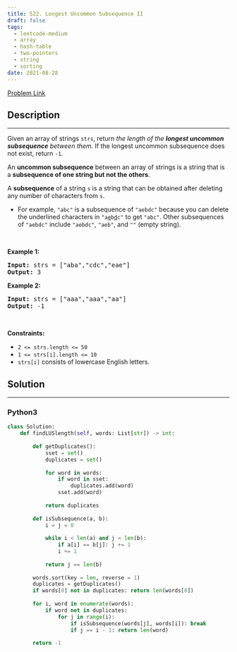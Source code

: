 ```yaml
---
title: 522. Longest Uncommon Subsequence II
draft: false
tags: 
  - leetcode-medium
  - array
  - hash-table
  - two-pointers
  - string
  - sorting
date: 2021-08-28
---
```


[Problem Link](https://leetcode.com/problems/longest-uncommon-subsequence-ii/)

## Description

---
<p>Given an array of strings <code>strs</code>, return <em>the length of the <strong>longest uncommon subsequence</strong> between them</em>. If the longest uncommon subsequence does not exist, return <code>-1</code>.</p>

<p>An <strong>uncommon subsequence</strong> between an array of strings is a string that is a <strong>subsequence of one string but not the others</strong>.</p>

<p>A <strong>subsequence</strong> of a string <code>s</code> is a string that can be obtained after deleting any number of characters from <code>s</code>.</p>

<ul>
	<li>For example, <code>&quot;abc&quot;</code> is a subsequence of <code>&quot;aebdc&quot;</code> because you can delete the underlined characters in <code>&quot;a<u>e</u>b<u>d</u>c&quot;</code> to get <code>&quot;abc&quot;</code>. Other subsequences of <code>&quot;aebdc&quot;</code> include <code>&quot;aebdc&quot;</code>, <code>&quot;aeb&quot;</code>, and <code>&quot;&quot;</code> (empty string).</li>
</ul>

<p>&nbsp;</p>
<p><strong class="example">Example 1:</strong></p>
<pre><strong>Input:</strong> strs = ["aba","cdc","eae"]
<strong>Output:</strong> 3
</pre><p><strong class="example">Example 2:</strong></p>
<pre><strong>Input:</strong> strs = ["aaa","aaa","aa"]
<strong>Output:</strong> -1
</pre>
<p>&nbsp;</p>
<p><strong>Constraints:</strong></p>

<ul>
	<li><code>2 &lt;= strs.length &lt;= 50</code></li>
	<li><code>1 &lt;= strs[i].length &lt;= 10</code></li>
	<li><code>strs[i]</code> consists of lowercase English letters.</li>
</ul>


## Solution

---
### Python3
``` py title='longest-uncommon-subsequence-ii'
class Solution:
    def findLUSlength(self, words: List[str]) -> int:
        
        def getDuplicates():
            sset = set()
            duplicates = set()
            
            for word in words:
                if word in sset:
                    duplicates.add(word)
                sset.add(word)
            
            return duplicates
        
        def isSubsequence(a, b):
            i = j = 0
            
            while i < len(a) and j < len(b):
                if a[i] == b[j]: j += 1
                i += 1
            
            return j == len(b)
        
        words.sort(key = len, reverse = 1)
        duplicates = getDuplicates()
        if words[0] not in duplicates: return len(words[0])
        
        for i, word in enumerate(words):
            if word not in duplicates:
                for j in range(i):
                    if isSubsequence(words[j], words[i]): break
                    if j == i - 1: return len(word)
        
        return -1
```

